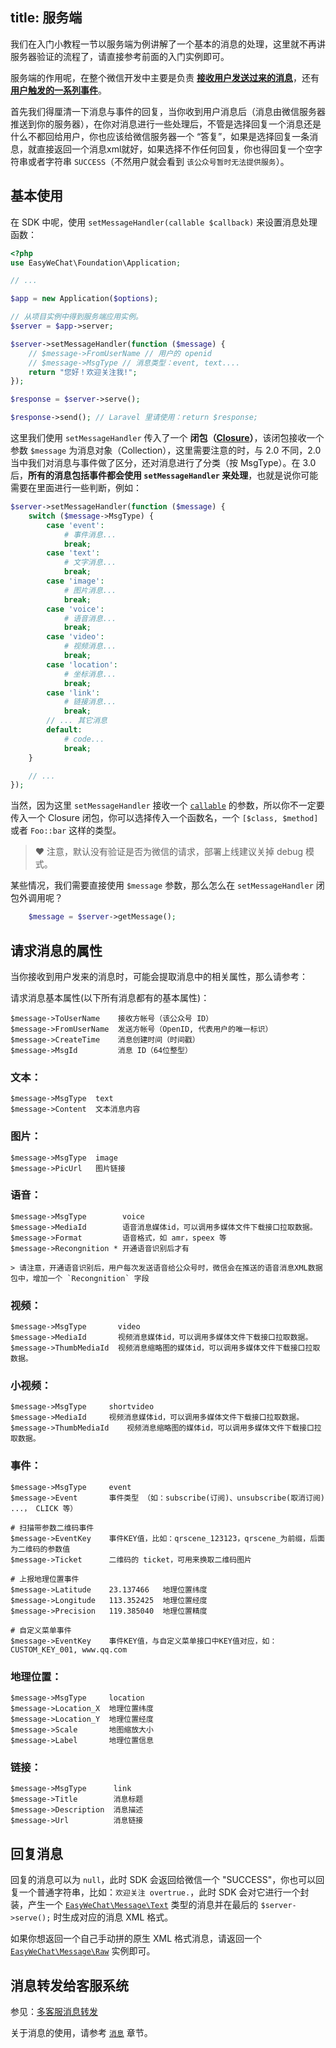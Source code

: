 title: 服务端
---

我们在入门小教程一节以服务端为例讲解了一个基本的消息的处理，这里就不再讲服务器验证的流程了，请直接参考前面的入门实例即可。

服务端的作用呢，在整个微信开发中主要是负责 **[接收用户发送过来的消息](http://mp.weixin.qq.com/wiki/10/79502792eef98d6e0c6e1739da387346.html)**，还有 **[用户触发的一系列事件](http://mp.weixin.qq.com/wiki/2/5baf56ce4947d35003b86a9805634b1e.html)**。

首先我们得厘清一下消息与事件的回复，当你收到用户消息后（消息由微信服务器推送到你的服务器），在你对消息进行一些处理后，不管是选择回复一个消息还是什么不都回给用户，你也应该给微信服务器一个 “答复”，如果是选择回复一条消息，就直接返回一个消息xml就好，如果选择不作任何回复，你也得回复一个空字符串或者字符串 `SUCCESS`（不然用户就会看到 `该公众号暂时无法提供服务`）。

## 基本使用

在 SDK 中呢，使用 `setMessageHandler(callable $callback)` 来设置消息处理函数：

```php
<?php
use EasyWeChat\Foundation\Application;

// ...

$app = new Application($options);

// 从项目实例中得到服务端应用实例。
$server = $app->server;

$server->setMessageHandler(function ($message) {
    // $message->FromUserName // 用户的 openid
    // $message->MsgType // 消息类型：event, text....
    return "您好！欢迎关注我!";
});

$response = $server->serve();

$response->send(); // Laravel 里请使用：return $response;
```

这里我们使用 `setMessageHandler` 传入了一个 **闭包（[Closure](http://php.net/manual/en/class.closure.php)）**，该闭包接收一个参数 `$message` 为消息对象（Collection），这里需要注意的时，与 2.0 不同，2.0 当中我们对消息与事件做了区分，还对消息进行了分类（按 MsgType）。在 3.0 后，**所有的消息包括事件都会使用 `setMessageHandler` 来处理**，也就是说你可能需要在里面进行一些判断，例如：

```php
$server->setMessageHandler(function ($message) {
    switch ($message->MsgType) {
        case 'event':
            # 事件消息...
            break;
        case 'text':
            # 文字消息...
            break;
        case 'image':
            # 图片消息...
            break;
        case 'voice':
            # 语音消息...
            break;
        case 'video':
            # 视频消息...
            break;
        case 'location':
            # 坐标消息...
            break;
        case 'link':
            # 链接消息...
            break;
        // ... 其它消息
        default:
            # code...
            break;
    }

    // ...
});
```

当然，因为这里 `setMessageHandler` 接收一个 [`callable`](http://php.net/manual/zh/language.types.callable.php) 的参数，所以你不一定要传入一个 Closure 闭包，你可以选择传入一个函数名，一个 `[$class, $method]` 或者 `Foo::bar` 这样的类型。

> :heart: 注意，默认没有验证是否为微信的请求，部署上线建议关掉 debug 模式。

某些情况，我们需要直接使用 `$message` 参数，那么怎么在 `setMessageHandler` 闭包外调用呢？

```php
    $message = $server->getMessage();
```

## 请求消息的属性

当你接收到用户发来的消息时，可能会提取消息中的相关属性，那么请参考：

请求消息基本属性(以下所有消息都有的基本属性)：

    $message->ToUserName    接收方帐号（该公众号 ID）
    $message->FromUserName  发送方帐号（OpenID, 代表用户的唯一标识）
    $message->CreateTime    消息创建时间（时间戳）
    $message->MsgId         消息 ID（64位整型）

### 文本：

    $message->MsgType  text
    $message->Content  文本消息内容

### 图片：

    $message->MsgType  image
    $message->PicUrl   图片链接

### 语音：

    $message->MsgType        voice
    $message->MediaId        语音消息媒体id，可以调用多媒体文件下载接口拉取数据。
    $message->Format         语音格式，如 amr，speex 等
    $message->Recongnition * 开通语音识别后才有

    > 请注意，开通语音识别后，用户每次发送语音给公众号时，微信会在推送的语音消息XML数据包中，增加一个 `Recongnition` 字段

### 视频：

    $message->MsgType       video
    $message->MediaId       视频消息媒体id，可以调用多媒体文件下载接口拉取数据。
    $message->ThumbMediaId  视频消息缩略图的媒体id，可以调用多媒体文件下载接口拉取数据。

### 小视频：

    $message->MsgType     shortvideo
    $message->MediaId     视频消息媒体id，可以调用多媒体文件下载接口拉取数据。
    $message->ThumbMediaId    视频消息缩略图的媒体id，可以调用多媒体文件下载接口拉取数据。

### 事件：

    $message->MsgType     event
    $message->Event       事件类型 （如：subscribe(订阅)、unsubscribe(取消订阅) ...， CLICK 等）

    # 扫描带参数二维码事件
    $message->EventKey    事件KEY值，比如：qrscene_123123，qrscene_为前缀，后面为二维码的参数值
    $message->Ticket      二维码的 ticket，可用来换取二维码图片

    # 上报地理位置事件
    $message->Latitude    23.137466   地理位置纬度
    $message->Longitude   113.352425  地理位置经度
    $message->Precision   119.385040  地理位置精度

    # 自定义菜单事件
    $message->EventKey    事件KEY值，与自定义菜单接口中KEY值对应，如：CUSTOM_KEY_001, www.qq.com

### 地理位置：

    $message->MsgType     location
    $message->Location_X  地理位置纬度
    $message->Location_Y  地理位置经度
    $message->Scale       地图缩放大小
    $message->Label       地理位置信息

### 链接：

    $message->MsgType      link
    $message->Title        消息标题
    $message->Description  消息描述
    $message->Url          消息链接

## 回复消息

回复的消息可以为 `null`，此时 SDK 会返回给微信一个 "SUCCESS"，你也可以回复一个普通字符串，比如：`欢迎关注 overtrue.`，此时 SDK 会对它进行一个封装，产生一个 [`EasyWeChat\Message\Text`](https://github.com/EasyWeChat/message/blob/master/src/Text.php) 类型的消息并在最后的 `$server->serve();` 时生成对应的消息 XML 格式。

如果你想返回一个自己手动拼的原生 XML 格式消息，请返回一个 [`EasyWeChat\Message\Raw`](https://github.com/EasyWeChat/message/blob/master/src/Raw.php) 实例即可。

## 消息转发给客服系统

参见：[多客服消息转发](message-transfer.html)

关于消息的使用，请参考 [`消息`](docs/messages.html) 章节。
